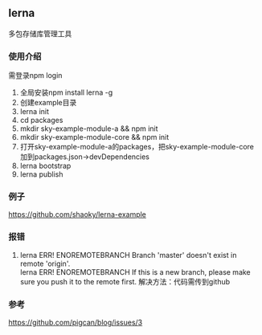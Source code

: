 ## lerna 
多包存储库管理工具

### 使用介绍
需登录npm login

1. 全局安装npm install lerna -g
2. 创建example目录
3. lerna init
4. cd packages
5. mkdir sky-example-module-a && npm init
6. mkdir sky-example-module-core && npm init
7. 打开sky-example-module-a的packages，把sky-example-module-core 加到packages.json->devDependencies
8. lerna bootstrap
9. lerna publish

### 例子
https://github.com/shaoky/lerna-example


### 报错
1. lerna ERR! ENOREMOTEBRANCH Branch 'master' doesn't exist in remote 'origin'.					
lerna ERR! ENOREMOTEBRANCH If this is a new branch, please make sure you push it to the remote first.
解决方法：代码需传到github	

### 参考
https://github.com/pigcan/blog/issues/3